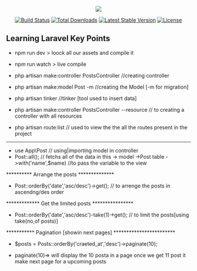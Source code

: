 <p align="center"><img src="https://laravel.com/assets/img/components/logo-laravel.svg"></p>

<p align="center">
<a href="https://travis-ci.org/laravel/framework"><img src="https://travis-ci.org/laravel/framework.svg" alt="Build Status"></a>
<a href="https://packagist.org/packages/laravel/framework"><img src="https://poser.pugx.org/laravel/framework/d/total.svg" alt="Total Downloads"></a>
<a href="https://packagist.org/packages/laravel/framework"><img src="https://poser.pugx.org/laravel/framework/v/stable.svg" alt="Latest Stable Version"></a>
<a href="https://packagist.org/packages/laravel/framework"><img src="https://poser.pugx.org/laravel/framework/license.svg" alt="License"></a>
</p>


## Learning Laravel Key Points

* npm run dev     > loock all our assets and compile it
* npm run watch   > live compile
* php artisan make:controller PostsController //creating controller
* php artisan make:model Post -m //creating the Model [-m for migration]

* php artisan tinker //tinker [tool used to insert data]
* php artisan make:controller PostsController --resource // to creating a controller with all resources

* php artisan route:list // used to view the the all the routes present in the project

****************************************************
* use App\Post // using|importing model in controller
* Post::all(); // fetchs all of the data in this -> model ->Post table
->with('name',$name) //to pass the variable to the view

********** Arrange the posts **************

* Post::orderBy('date','asc/desc')->get(); // to arrenge the posts in ascendng/des order 

************* Get the limited posts ****************

* Post::orderBy('date','asc/desc')-take(1)->get(); // to limit the posts[using take(no,of posts)]

*********** Pagination [showin next pages] ************************

* $posts = Posts::orderBy('craeted_at','desc')->paginate(10);

* paginate(10)=> will display the 10 posta in a page once we get 11 post it make next page for a upcoming posts

